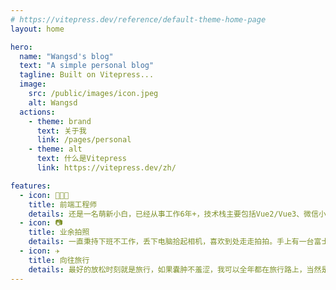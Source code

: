 ```yaml
---
# https://vitepress.dev/reference/default-theme-home-page
layout: home

hero:
  name: "Wangsd's blog"
  text: "A simple personal blog"
  tagline: Built on Vitepress...
  image:
    src: /public/images/icon.jpeg
    alt: Wangsd
  actions:
    - theme: brand
      text: 关于我
      link: /pages/personal
    - theme: alt
      text: 什么是Vitepress
      link: https://vitepress.dev/zh/

features:
  - icon: 👨🏻‍💻
    title: 前端工程师
    details: 还是一名萌新小白，已经从事工作6年+，技术栈主要包括Vue2/Vue3、微信小程序、React等，还需要努力啊！
  - icon: 📷
    title: 业余拍照
    details: 一直秉持下班不工作，丢下电脑拾起相机，喜欢到处走走拍拍。手上有一台富士X100F、和一台富士XT5，胶片感🈵️🈵️当当。
  - icon: ✈️
    title: 向往旅行
    details: 最好的放松时刻就是旅行，如果囊肿不羞涩，我可以全年都在旅行路上，当然是我最爱的女朋友一起...
---
```


